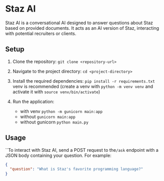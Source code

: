 # Staz AI

Staz AI is a conversational AI designed to answer questions about Staz based on provided documents. It acts as an AI version of Staz, interacting with potential recruiters or clients.

## Setup

1. Clone the repository: `git clone <repository-url>`
2. Navigate to the project directory: `cd <project-directory>`
3. Install the required dependencies: `pip install -r requirements.txt`
   venv is recommended (create a venv with `python -m venv venv` and activate it with `source venv/bin/activate`)
   
4. Run the application:
    - with venv `python -m gunicorn main:app`
    - without `gunicorn main:app`
    - without gunicorn `python main.py`

## Usage

``To interact with Staz AI, send a POST request to the`/ask` endpoint with a JSON body containing your question. For example:

```json
{
  "question": "What is Staz's favorite programming language?"
}
```
